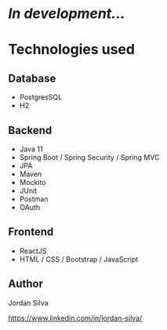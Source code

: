 <h1>
    <b><i>In development...</i></b>
</h1>

# Technologies used
## Database
- PostgresSQL
- H2

## Backend
- Java 11
- Spring Boot / Spring Security / Spring MVC
- JPA
- Maven
- Mockito
- JUnit
- Postman
- OAuth

## Frontend
- ReactJS
- HTML / CSS / Bootstrap / JavaScript 


## Author
Jordan Silva

https://www.linkedin.com/in/jordan-silva/
